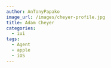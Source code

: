 ```yaml
---
author: AnTonyPapako
image_url: /images/cheyer-profile.jpg
title: Adam Cheyer
categories:
  - iui
tags:
  - Agent
  - apple
  - iOS
---
```

